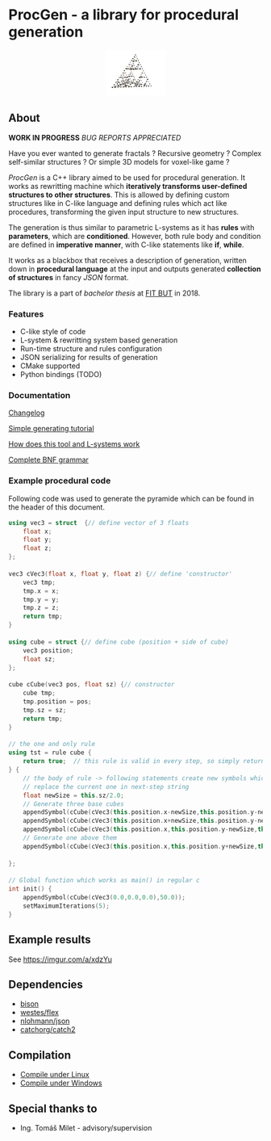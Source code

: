 ProcGen - a library for procedural generation
================================
<p align="center">
    <img width="120" height="90" src="https://github.com/Romop5/procgen/blob/master/pyramide.gif?raw=true">
</p>

## About
**WORK IN PROGRESS** *BUG REPORTS APPRECIATED*

Have you ever wanted to generate fractals ? Recursive geometry ? Complex self-similar structures ? Or simple 3D models for voxel-like game ?

*ProcGen* is a C++ library aimed to be used for procedural generation. It works as rewritting machine which **iteratively transforms user-defined structures to other structures**. This is allowed by defining custom structures like in C-like language and defining rules which act like procedures, transforming the given input structure to new structures.

The generation is thus similar to parametric L-systems as it has **rules** with **parameters**, which are **conditioned**. However, both rule body and condition are defined in **imperative manner**, with C-like statements like **if**, **while**.

It works as a blackbox that receives a description of generation, written down in **procedural language** at the input and outputs generated **collection of structures** in fancy *JSON* format.


The library is a part of *bachelor thesis* at [FIT BUT](www.fit.vutbr.cz) in 2018.

### Features
* C-like style of code
* L-system & rewritting system based generation
* Run-time structure and rules configuration 
* JSON serializing for results of generation
* CMake supported
* Python bindings (TODO)

### Documentation
[Changelog](CHANGELOG.md)

[Simple generating tutorial](doc/TUTORIAL.md)

[How does this tool and L-systems work](HOWDOESITWORK.md)

[Complete BNF grammar](doc/COMPLETEGRAMMAR.md) 


### Example procedural code
Following code was used to generate the pyramide which can be found in the header of
this document.

```cpp
using vec3 = struct  {// define vector of 3 floats
    float x;
    float y;
    float z;
};

vec3 cVec3(float x, float y, float z) {// define 'constructor'
    vec3 tmp;
    tmp.x = x;
    tmp.y = y;
    tmp.z = z;
    return tmp;
}

using cube = struct {// define cube (position + side of cube)
    vec3 position;
    float sz;
};

cube cCube(vec3 pos, float sz) {// constructor
    cube tmp;
    tmp.position = pos;
    tmp.sz = sz;
    return tmp;
}

// the one and only rule
using tst = rule cube {
    return true;  // this rule is valid in every step, so simply return true
} {
    // the body of rule -> following statements create new symbols which
    // replace the current one in next-step string
    float newSize = this.sz/2.0;
    // Generate three base cubes
    appendSymbol(cCube(cVec3(this.position.x-newSize,this.position.y-newSize,this.position.z-newSize) ,newSize));
    appendSymbol(cCube(cVec3(this.position.x+newSize,this.position.y-newSize,this.position.z-newSize) ,newSize));
    appendSymbol(cCube(cVec3(this.position.x,this.position.y-newSize,this.position.z+newSize) ,newSize));
    // Generate one above them
    appendSymbol(cCube(cVec3(this.position.x,this.position.y+newSize,this.position.z) ,newSize));

};

// Global function which works as main() in regular c
int init() {
    appendSymbol(cCube(cVec3(0.0,0.0,0.0),50.0));
    setMaximumIterations(5);
}
```
## Example results
See https://imgur.com/a/xdzYu

## Dependencies
* [bison](https://www.gnu.org/software/bison/)
* [westes/flex](https://github.com/westes/flex)
* [nlohmann/json](https://github.com/nlohmann/json)
* [catchorg/catch2](https://github.com/catchorg/Catch2)

## Compilation

* [Compile under Linux](COMPILE-LINUX.md)
* [Compile under Windows](COMPILE-WINDOWS.md)


## Special thanks to
* Ing. Tomáš Milet - advisory/supervision

